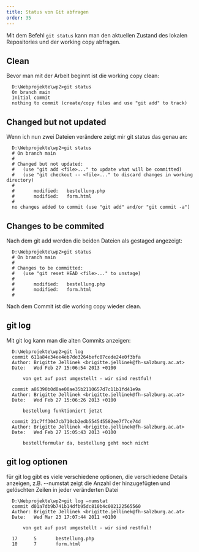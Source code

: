 ```yaml
---
title: Status von Git abfragen
order: 35
---
```


Mit dem Befehl `git status` kann man den aktuellen Zustand des lokalen Repositories und der working copy abfragen.

Clean
------

Bevor man mit der Arbeit beginnt ist die working copy clean:

      D:\Webprojekte\wp2>git status
      On branch main
      Initial commit
      nothing to commit (create/copy files and use "git add" to track)



Changed but not updated
------

Wenn ich nun zwei Dateien verändere zeigt mir git status das genau an:

      D:\Webprojekte\wp2>git status
      # On branch main
      #
      # Changed but not updated:
      #   (use "git add <file>..." to update what will be committed)
      #   (use "git checkout -- <file>..." to discard changes in working directory)
      #
      #       modified:   bestellung.php
      #       modified:   form.html
      #
      no changes added to commit (use "git add" and/or "git commit -a")

Changes to be commited
------

Nach dem git add werden die beiden Dateien als gestaged angezeigt:

      D:\Webprojekte\wp2>git status
      # On branch main
      #
      # Changes to be committed:
      #   (use "git reset HEAD <file>..." to unstage)
      #
      #       modified:   bestellung.php
      #       modified:   form.html
      #

Nach dem Commit ist die working copy wieder clean.

git log
------

Mit git log kann man die alten Commits anzeigen:

      D:\Webprojekte\wp2>git log
      commit 611a84e34ee4eb7de3264befc07cede24e0f3bfa
      Author: Brigitte Jellinek <brigitte.jellinek@fh-salzburg.ac.at>
      Date:   Wed Feb 27 15:06:54 2013 +0100

          von get auf post umgestellt - wir sind restful!

      commit a86390b0d0ae00ae35b2110657d7c11b1fd41e9a
      Author: Brigitte Jellinek <brigitte.jellinek@fh-salzburg.ac.at>
      Date:   Wed Feb 27 15:06:26 2013 +0100

          bestellung funktioniert jetzt

      commit 21c7ff3047cb710cb2edb554545582ee7f7ce74d
      Author: Brigitte Jellinek <brigitte.jellinek@fh-salzburg.ac.at>
      Date:   Wed Feb 27 15:05:43 2013 +0100

          bestellformular da, bestellung geht noch nicht

git log optionen
------

für git log gibt es viele verschiedene optionen, die verschiedene Details anzeigen, z.B. --numstat zeigt die Anzahl der hinzugefügten und gelöschten Zeilen in jeder veränderten Datei

      D:\Webprojekte\wp2>git log –numstat
      commit d01a7db9b741b14dfb95dc810b4c002122565560
      Author: Brigitte Jellinek <brigitte.jellinek@fh-salzburg.ac.at>
      Date:   Wed Mar 23 17:07:44 2011 +0100

          von get auf post umgestellt - wir sind restful!

      17      5       bestellung.php
      10      7       form.html








